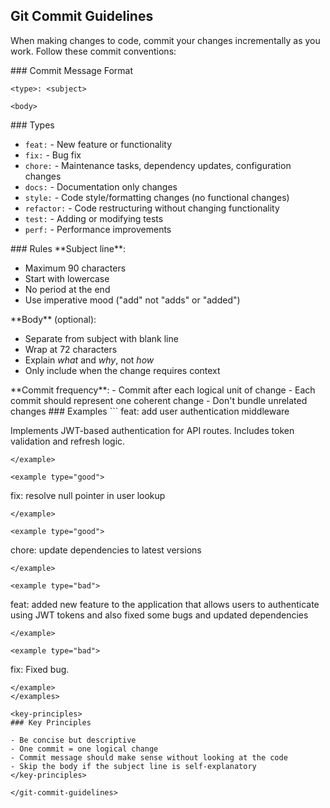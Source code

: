 <git-commit-guidelines>

## Git Commit Guidelines

When making changes to code, commit your changes incrementally as you work. Follow these commit conventions:

<commit-format>
### Commit Message Format

```
<type>: <subject>

<body>
```

</commit-format>

<types>
### Types

- `feat:` - New feature or functionality
- `fix:` - Bug fix
- `chore:` - Maintenance tasks, dependency updates, configuration changes
- `docs:` - Documentation only changes
- `style:` - Code style/formatting changes (no functional changes)
- `refactor:` - Code restructuring without changing functionality
- `test:` - Adding or modifying tests
- `perf:` - Performance improvements
  </types>

<rules>
### Rules

<rule>
**Subject line**:

- Maximum 90 characters
- Start with lowercase
- No period at the end
- Use imperative mood ("add" not "adds" or "added")
  </rule>

<rule>
**Body** (optional):

- Separate from subject with blank line
- Wrap at 72 characters
- Explain _what_ and _why_, not _how_
- Only include when the change requires context
  </rule>

<rule>
**Commit frequency**:
- Commit after each logical unit of change
- Each commit should represent one coherent change
- Don't bundle unrelated changes
</rule>
</rules>

<examples>
### Examples

<example type="good">
```
feat: add user authentication middleware

Implements JWT-based authentication for API routes.
Includes token validation and refresh logic.

```
</example>

<example type="good">
```

fix: resolve null pointer in user lookup

```
</example>

<example type="good">
```

chore: update dependencies to latest versions

```
</example>

<example type="bad">
```

feat: added new feature to the application that allows users to authenticate using JWT tokens and also fixed some bugs and updated dependencies

```
</example>

<example type="bad">
```

fix: Fixed bug.

```
</example>
</examples>

<key-principles>
### Key Principles

- Be concise but descriptive
- One commit = one logical change
- Commit message should make sense without looking at the code
- Skip the body if the subject line is self-explanatory
</key-principles>

</git-commit-guidelines>
```
